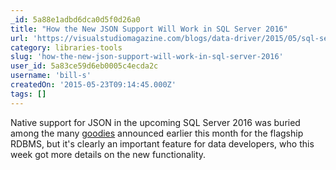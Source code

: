 ```yaml
---
_id: 5a88e1adbd6dca0d5f0d26a0
title: "How the New JSON Support Will Work in SQL Server 2016"
url: 'https://visualstudiomagazine.com/blogs/data-driver/2015/05/sql-server-json-support.aspx'
category: libraries-tools
slug: 'how-the-new-json-support-will-work-in-sql-server-2016'
user_id: 5a83ce59d6eb0005c4ecda2c
username: 'bill-s'
createdOn: '2015-05-23T09:14:45.000Z'
tags: []
---
```


Native support for JSON in the upcoming SQL Server 2016 was buried among the many <a href="https://visualstudiomagazine.com/articles/2015/05/04/sql-server-2016-preview.aspx" target="_self">goodies</a> announced earlier this month for the flagship RDBMS, but it's clearly an important feature for data developers, who this week got more details on the new functionality.
